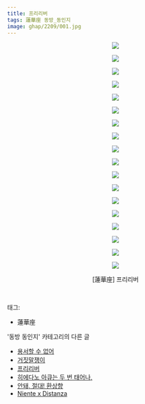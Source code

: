 ```yaml
---
title: 프리리버
tags: 蓮華座 동방_동인지
image: ghap/2209/001.jpg
---
```

<div class="article">
<p style="text-align: center; clear: none; float: none;"><img src="{{ site.nasurl }}/ghap/2209/001.jpg"/></p>
<p style="text-align: center; clear: none; float: none;"><img src="{{ site.nasurl }}/ghap/2209/002.jpg"/></p>
<p style="text-align: center; clear: none; float: none;"><img src="{{ site.nasurl }}/ghap/2209/003.jpg"/></p>
<p style="text-align: center; clear: none; float: none;"><img src="{{ site.nasurl }}/ghap/2209/004.jpg"/></p>
<p style="text-align: center; clear: none; float: none;"><img src="{{ site.nasurl }}/ghap/2209/005.jpg"/></p>
<p style="text-align: center; clear: none; float: none;"><img src="{{ site.nasurl }}/ghap/2209/006.jpg"/></p>
<p style="text-align: center; clear: none; float: none;"><img src="{{ site.nasurl }}/ghap/2209/007.jpg"/></p>
<p style="text-align: center; clear: none; float: none;"><img src="{{ site.nasurl }}/ghap/2209/008.jpg"/></p>
<p style="text-align: center; clear: none; float: none;"><img src="{{ site.nasurl }}/ghap/2209/009.jpg"/></p>
<p style="text-align: center; clear: none; float: none;"><img src="{{ site.nasurl }}/ghap/2209/010.jpg"/></p>
<p style="text-align: center; clear: none; float: none;"><img src="{{ site.nasurl }}/ghap/2209/011.jpg"/></p>
<p style="text-align: center; clear: none; float: none;"><img src="{{ site.nasurl }}/ghap/2209/012.jpg"/></p>
<p style="text-align: center; clear: none; float: none;"><img src="{{ site.nasurl }}/ghap/2209/013.jpg"/></p>
<p style="text-align: center; clear: none; float: none;"><img src="{{ site.nasurl }}/ghap/2209/014.jpg"/></p>
<p style="text-align: center; clear: none; float: none;"><img src="{{ site.nasurl }}/ghap/2209/015.jpg"/></p>
<p style="text-align: center; clear: none; float: none;"><img src="{{ site.nasurl }}/ghap/2209/016.jpg"/></p>
<p style="text-align: center; clear: none; float: none;"><img src="{{ site.nasurl }}/ghap/2209/017.jpg"/></p>
<p style="text-align: center; clear: none; float: none;"><img src="{{ site.nasurl }}/ghap/2209/018.jpg"/></p>
<p style="text-align: center; clear: none; float: none;">[蓮華座] 프리리버</p>
<p><br/></p>
</div><div class="tagTrail">
<p>태그: </p>
<ul>
<li>蓮華座</li>
</ul>
</div><div class="another">
<p>'동방 동인지' 카테고리의 다른 글</p>
<ul>
<li><a href="/2016-09-18-ghap_2212">용서할 수 없어</a></li>
<li><a href="/2016-09-18-ghap_2211">거짓말쟁이</a></li>
<li><a href="/2016-09-18-ghap_2209">프리리버</a></li>
<li><a href="/2016-09-18-ghap_2208">히에다노 아큐는 두 번 태어나,</a></li>
<li><a href="/2016-09-18-ghap_2207">안돼, 절대! 환상향</a></li>
<li><a href="/2016-09-18-ghap_2205">Niente x Distanza</a></li>
</ul>
</div><div class="cb_module cb_fluid">
<div class="cb_wrt cb_profile">
</div><!-- commentList close -->
</div>